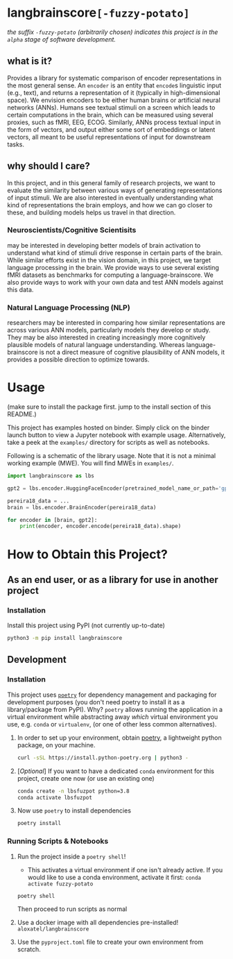 # langbrainscore`[-fuzzy-potato]`
_the suffix `-fuzzy-potato` (arbitrarily chosen) indicates this project is in the `alpha` stage of software development._

## what is it?
Provides a library for systematic comparison of encoder representations in the most general sense.
An `encoder` is an entity that `encode`s linguistic input (e.g., text), and returns a representation of it
(typically in high-dimensional space).
We envision encoders to be either human brains or artificial neural networks (ANNs).
Humans see textual stimuli on a screen which leads to certain computations in the brain,
which can be measured using several proxies, such as fMRI, EEG, ECOG. Similarly, ANNs process textual input
in the form of vectors, and output either some sort of embeddings or latent vectors, all
meant to be useful representations of input for downstream tasks.

## why should I care?
In this project, and in this general family of research projects, we want to evaluate the similarity between
various ways of generating representations of input stimuli. We are also interested in eventually understanding
what kind of representations the brain employs, and how we can go closer to these, and building models helps
us travel in that direction.
### Neuroscientists/Cognitive Scientisits
may be interested in developing better models of brain activation to understand what kind of stimuli drive 
response in certain parts of the brain. While similar efforts exist in the vision domain, in this project,
we target language processing in the brain. We provide ways to use several existing fMRI datasets as benchmarks
for computing a language-brainscore. We also provide ways to work with your own data and test ANN models against
this data.

### Natural Language Processing (NLP)
researchers may be interested in comparing how similar representations are across various ANN models,
particularly models they develop or study. They may be also interested in creating increasingly more
cognitively plausible models of natural language understanding. Whereas language-brainscore is not a direct
measure of cognitive plausibility of ANN models, it provides a possible direction to optimize towards.



# Usage
(make sure to install the package first. jump to the install section of this README.)

This project has examples hosted on binder. Simply click on the binder launch button to view a Jupyter notebook
with example usage.
Alternatively, take a peek at the `examples/` directory for scripts as well as notebooks.

Following is a schematic of the library usage. Note that it is not a minimal working example (MWE). You will
find MWEs in `examples/`.
```python
import langbrainscore as lbs

gpt2 = lbs.encoder.HuggingFaceEncoder(pretrained_model_name_or_path='gpt2')

pereira18_data = ...
brain = lbs.encoder.BrainEncoder(pereira18_data)

for encoder in [brain, gpt2]:
    print(encoder, encoder.encode(pereira18_data).shape)

```


# How to Obtain this Project?
## As an end user, or as a library for use in another project
### Installation
Install this project using PyPI (not currently up-to-date)
```bash
python3 -m pip install langbrainscore
```

## Development
### Installation

This project uses [`poetry`](https://python-poetry.org/) for dependency management and packaging
for development purposes (you don't need poetry to install it as a library/package from PyPI). 
Why? `poetry` allows running the application in a virtual environment while abstracting away *which* 
virtual environment you use, e.g.  `conda` or `virtualenv`, (or one of other less common alternatives). 
<!-- In order to use `poetry` within a conda environment, follow step 2 below (and always activate the conda environment prior to using poetry 
within this project). -->

1. In order to set up your environment, obtain [poetry](https://python-poetry.org/docs/master/#installation), a lightweight python package, on your machine.
    ```bash
    curl -sSL https://install.python-poetry.org | python3 -
    ```
2. [*Optional*] If you want to have a dedicated `conda` environment for this project, create one now (or use an existing one)
    ```bash
    conda create -n lbsfuzpot python=3.8
    conda activate lbsfuzpot
    ```
3. Now use `poetry` to install dependencies
    ```bash
    poetry install
    ```
### Running Scripts & Notebooks

1. Run the project inside a `poetry shell`!
    - This activates a virtual environment if one isn't already active. 
    If you would like to use a conda environment, activate it first: `conda activate fuzzy-potato`
    ```bash
    poetry shell
    ```
    Then proceed to run scripts as normal
    
2. Use a docker image with all dependencies pre-installed!
    `aloxatel/langbrainscore`

3. Use the `pyproject.toml` file to create your own environment from scratch.
